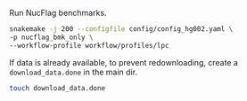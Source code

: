 
Run NucFlag benchmarks.
```bash
snakemake -j 200 --configfile config/config_hg002.yaml \
-p nucflag_bmk_only \
--workflow-profile workflow/profiles/lpc
```

If data is already available, to prevent redownloading, create a `download_data.done` in the main dir.
```bash
touch download_data.done
```
